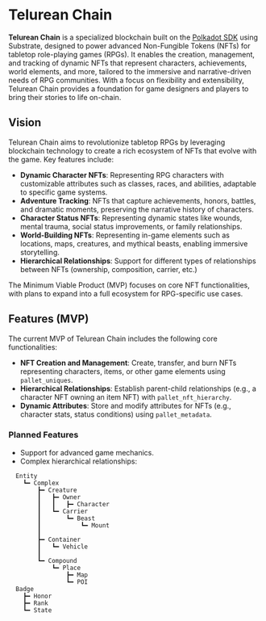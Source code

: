 # Telurean Chain

**Telurean Chain** is a specialized blockchain built on the [Polkadot SDK](https://github.com/paritytech/polkadot-sdk) using Substrate, designed to power advanced Non-Fungible Tokens (NFTs) for tabletop role-playing games (RPGs). It enables the creation, management, and tracking of dynamic NFTs that represent characters, achievements, world elements, and more, tailored to the immersive and narrative-driven needs of RPG communities. With a focus on flexibility and extensibility, Telurean Chain provides a foundation for game designers and players to bring their stories to life on-chain.

## Vision

Telurean Chain aims to revolutionize tabletop RPGs by leveraging blockchain technology to create a rich ecosystem of NFTs that evolve with the game. Key features include:
- **Dynamic Character NFTs**: Representing RPG characters with customizable attributes such as classes, races, and abilities, adaptable to specific game systems.
- **Adventure Tracking**: NFTs that capture achievements, honors, battles, and dramatic moments, preserving the narrative history of characters.
- **Character Status NFTs**: Representing dynamic states like wounds, mental trauma, social status improvements, or family relationships.
- **World-Building NFTs**: Representing in-game elements such as locations, maps, creatures, and mythical beasts, enabling immersive storytelling.
- **Hierarchical Relationships**: Support for different types of relationships between NFTs (ownership, composition, carrier, etc.)

The Minimum Viable Product (MVP) focuses on core NFT functionalities, with plans to expand into a full ecosystem for RPG-specific use cases.

## Features (MVP)

The current MVP of Telurean Chain includes the following core functionalities:
- **NFT Creation and Management**: Create, transfer, and burn NFTs representing characters, items, or other game elements using `pallet_uniques`.
- **Hierarchical Relationships**: Establish parent-child relationships (e.g., a character NFT owning an item NFT) with `pallet_nft_hierarchy`.
- **Dynamic Attributes**: Store and modify attributes for NFTs (e.g., character stats, status conditions) using `pallet_metadata`.

### Planned Features
- Support for advanced game mechanics.
- Complex hierarchical relationships:

```plaintext
  Entity
    ┗━ Complex
        ┣━ Creature
        ┃   ┣━ Owner
        ┃   ┃   ┣━ Character
        ┃   ┗━ Carrier
        ┃       ┗━ Beast
        ┃           ┗━ Mount
        ┃
        ┣━ Container
        ┃   ┗━ Vehicle
        ┃
        ┗━ Compound
            ┗━ Place
                ┣━ Map
                ┗━ POI
  Badge
    ┣━ Honor
    ┣━ Rank
    ┗━ State
